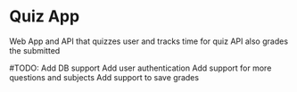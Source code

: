 # Quiz App
Web App and API that quizzes user and tracks time for quiz
API also grades the submitted 

#TODO:
Add DB support
Add user authentication
Add support for more questions and subjects
Add support to save grades
